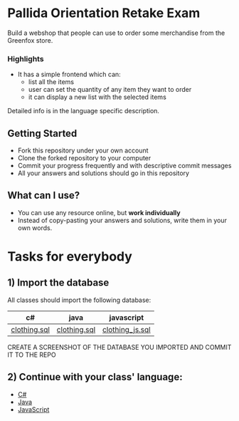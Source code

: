 # Pallida Orientation Retake Exam

Build a webshop that people can use to order some merchandise from the Greenfox store.

### Highlights
 - It has a simple frontend which can:
     - list all the items
     - user can set the quantity of any item they want to order
     - it can display a new list with the selected items

Detailed info is in the language specific description.

## Getting Started
 - Fork this repository under your own account
 - Clone the forked repository to your computer
 - Commit your progress frequently and with descriptive commit messages
 - All your answers and solutions should go in this repository

## What can I use?
- You can use any resource online, but **work individually**
- Instead of copy-pasting your answers and solutions, write them in your own words.

# Tasks for everybody

## 1) Import the database

All classes should import the following database:

| c# | java | javascript |
|-----|-----|-----|
|[clothing.sql](clothes/clothing_cs.sql)|[clothing.sql](clothes/clothing.sql)|[clothing_js.sql](clothes/clothing.sql)|

CREATE A SCREENSHOT OF THE DATABASE YOU IMPORTED AND COMMIT IT TO THE REPO

## 2) Continue with your class' language:

 - [C#](cs.md)
 - [Java](java.md)
 - [JavaScript](javascript.md)
